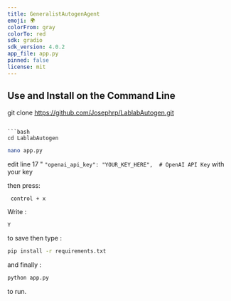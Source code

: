```yaml
---
title: GeneralistAutogenAgent
emoji: 🌍
colorFrom: gray
colorTo: red
sdk: gradio
sdk_version: 4.0.2
app_file: app.py
pinned: false
license: mit
---
```


## Use and Install on the Command Line


git clone https://github.com/Josephrp/LablabAutogen.git
```

```bash
cd LablabAutogen
```

```bash
nano app.py
```

edit line 17 "    ```"openai_api_key": "YOUR_KEY_HERE",  # OpenAI API Key``` with your key

then press:

```nano
 control + x
```

Write :

```nano
Y
```

to save then type :

```bash
pip install -r requirements.txt
```

and finally :

```bash
python app.py
```
to run.
